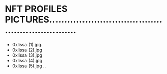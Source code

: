 # NFT PROFILES PICTURES..............................................................
- 0xlissa (1).jpg.
- 0xlissa (2).jpg
- 0xlissa (3).jpg
- 0xlissa (4).jpg
- 0xlissa (5).jpg
..
